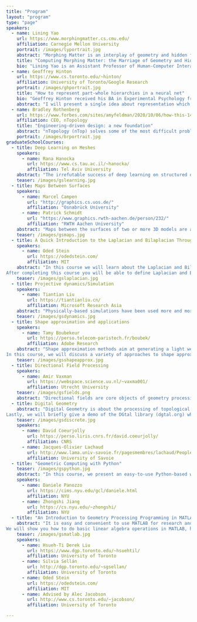 ```yaml
---
title: "Program"
layout: "program"
type: "page"
speakers: 
  - name: Lining Yao
    url: https://www.morphingmatter.cs.cmu.edu/
    affiliation: Carnegie Mellon University
    portrait: /images/lyportrait.jpg
    abstract: "Morphing Matter is an interplay of geometry and hidden forces. Lining Yao, the director of Morphing Matter Lab, will share her team's experiences of computing, designing, and fabricating morphing mechanisms that leverage both geometrical and physical knowledge of materials. Lining will unfold a few marriages of geometry and forces in the talk: a conformal map interconnecting beams shrinking and fighting for the lowest entropy, a frustum-shaped groove interfering disks swelling with differential diffusion rate, and a triangulated filler path affecting spacer fabric deforming with biased shear forces. Novel morphing mechanisms and applications also come from these marriages, such as self-assembling furniture, crawling soft robots, and morphing pasta."
    title: "Computing Morphing Matter: the Marriage of Geometry and Hidden Forces"
    bio: "Lining Yao is an Assistant Professor of Human-Computer Interaction Institute at Carnegie Mellon University (CMU), School of Computer Science, directing the Morphing Matter Lab. Lining also holds courtesy appointments at Mechanical Engineering and Material Sciences and Engineering at CMU. Morphing Matter lab develops processes, materials, tools, and applications of adaptive, dynamic, and intelligent morphing matter from nano to macro scales. Research often combines material science, computational fabrication, and creative design practices. The mission is to advance both science and society with the design of morphing matter. Lining and her lab work anti-disciplinarily, publishing and exhibiting across science, engineering, design, and art. Lining gained her Ph.D. from the MIT Media Lab. She is a Wired UK fellow, CMU Provost's Inclusive Teaching Fellow, and a recipient of the NSF CAREER Award."
  - name: Geoffrey Hinton
    url: https://www.cs.toronto.edu/~hinton/
    affiliation: University of Toronto/Google Research
    portrait: /images/ghportrait.jpg
    title: "How to represent part-whole hierarchies in a neural net"
    bio: "Geoffrey Hinton received his BA in Experimental Psychology from Cambridge in 1970 and his PhD in Artificial Intelligence from Edinburgh in 1978. He did postdoctoral work at Sussex University and the University of California San Diego and spent five years as a faculty member in the Computer Science department at Carnegie-Mellon University. He then became a fellow of the Canadian Institute for Advanced Research and moved to the Department of Computer Science at the University of Toronto. He spent three years from 1998 until 2001 setting up the Gatsby Computational Neuroscience Unit at University College London and then returned to the University of Toronto where he is now an emeritus distinguished professor. From 2004 until 2013 he was the director of the program on \"Neural Computation and Adaptive Perception\" which is funded by the Canadian Institute for Advanced Research. Since 2013 he has been working half-time for Google in Mountain View and Toronto. Geoffrey Hinton is a fellow of the Royal Society, the Royal Society of Canada, and the Association for the Advancement of Artificial Intelligence. He is an honorary foreign member of the American Academy of Arts and Sciences and the National Academy of Engineering, and a former president of the Cognitive Science Society. He has received honorary doctorates from the University of Edinburgh, the University of Sussex, and the University of Sherbrooke. He was awarded the first David E. Rumelhart prize (2001), the IJCAI award for research excellence (2005), the  Killam prize for Engineering (2012) , The IEEE James Clerk Maxwell Gold medal (2016), and the  NSERC Herzberg Gold Medal (2010) which is Canada's top award in Science and Engineering. Geoffrey Hinton designs machine learning algorithms. His aim is to discover a learning procedure that is efficient at finding complex structure in large, high-dimensional datasets and to show that this is how the brain learns to see. He was one of the researchers who introduced the back-propagation algorithm and the first to use backpropagation for learning word embeddings. His other contributions to neural network research include Boltzmann machines, distributed representations, time-delay neural nets, mixtures of experts, variational learning, products of experts and deep belief nets.  His research group in Toronto made major breakthroughs in deep learning that have revolutionized speech recognition and object classification."
    abstract: "I will present a single idea about representation which allows advances made by several different groups to be combined into an imaginary system called GLOM. The advances include transformers, neural fields, contrastive representation learning, distillation and capsules. GLOM answers the question: How can a neural network with a fixed architecture parse an image into a part-whole hierarchy which has a different structure for each image? The idea is simply to use islands of identical vectors to represent the nodes in the parse tree. The talk will discuss the many ramifications of this idea.  If GLOM can be made to work, it should significantly improve the interpretability of the representations produced by transformer-like systems when applied to vision or language."
  - name: Bradley Rothenberg
    url: https://www.forbes.com/sites/amyfeldman/2020/10/06/how-this-140-million-design-software-startup-uses-math-to-help-power-the-shift-to-3d-printing/?sh=380a96fb36cc
    affiliation: CEO, nTopology
    title: "Engineering-driven design: a new foundation"
    abstract: "nTopology (nTop) solves some of the most difficult problems in shape design, especially those emerging due to additive manufacturing. In doing so, nTop enables new processes for design -- it empowers engineers to design parts that are impossible with older software. To achieve these goals, we use some interesting technologies that are new to engineering software -- specifically basing our modeling tech on Signed Distance Fields (SDFs). This talk describes the new design problems that engineers today face and the software we have developed for solving them."
    portrait: /images/brportrait.jpg
graduateSchoolCourses:
  - title: Deep Learning on Meshes
    speakers:
      - name: Rana Hanocka
        url: https://www.cs.tau.ac.il/~hanocka/
        affiliation: Tel Aviv University
    abstract: "The irrefutable success of deep learning on structured data (such as images and text) has sparked significant interest in its applicability to problems in geometry processing. In this talk, we will discuss the key challenges and current solutions for using mesh convolutional neural networks on the unstructured mesh representation for problems in geometry processing. We will outline the design choices and implications of (1) learning on different mesh elements (vertices, faces, edges); (2) invariance to rigid transformations; (3) invariance and equivariance to the order of mesh elements; (4) input features, among others. We discuss existing applications of mesh convolutional neural networks, as well as potential promising future directions."
    teaser: /images/gslearning.jpg
  - title: Maps Between Surfaces
    speakers:
      - name: Marcel Campen
        url: "http://graphics.cs.uos.de/"
        affiliation: "Osnabrück University"
      - name: Patrick Schmidt
        url: "https://www.graphics.rwth-aachen.de/person/232/"
        affiliation: "RWTH Aachen University"
    abstract: "Maps between the surfaces of two or more 3D models are a core building block in many geometry processing tasks. They allow transferring data (e.g. textures, labels, annotations, animations) from one object to another, they are used to establish correspondence within a data set (e.g. for machine learning purposes), and they are required when algorithms process multiple shapes at once (e.g. in co-analysis contexts or in co-processing scenarios like compatible remeshing). In this course we dive into theoretical as well as practical aspects of such maps from a computational point of view. Our main focus will be on homeomorphisms: maps that satisfy strict continuity and bijectivity criteria. These avoid any kind of undesirable tears or folds and thus provide a well-defined foundation for reliable algorithms. In three blocks, we will learn (1) how to computationally represent maps, (2) how to initially construct valid maps, in particular homeomorphisms, and (3) how to improve their quality via continuous optimization. In each chapter, we will work our way up from the well-studied case of maps in the plane to the more challenging case of maps between discrete curved surfaces."
    teaser: /images/gsmaps.jpg
  - title: A Quick Introduction to the Laplacian and Bilaplacian Through the Theory of Partial Differential Equations
    speakers:
      - name: Oded Stein
        url: https://odedstein.com/
        affiliation: MIT
    abstract: "In this course we will learn about the Laplacian and Bilaplacian operator, and develop mathematical tools for discussing these two popular operators in geometry processing. We will approach Laplacian and Bilaplacian from the point of view of the mathematical theory of partial differential equations and numerical analysis of finite elements. We will start with a solid mathematical foundation for the definition of Laplacian and Bilaplacian, as well as their associated partial differential equations, and discuss their solvability. Then we will discretize these operators using the finite element and mixed finite element methods, and superficially investigate their convergence. Having implemented the discrete Bilaplacian for triangle meshes, we will explore the application of this discrete operator to a variety of geometry processing problems, from smoothing and surface animation to distance computation.
After completing this course you will be able to define Laplacian and Bilaplacian as operators on Sobolev spaces, comment on their solvability, discretize them with the mixed finite element method, and know of some of the interesting applications for which the Bilaplacian can be used."
    teaser: /images/gslaplacian.jpg
  - title: Projective dynamics/Simulation
    speakers:
      - name: Tiantian Liu
        url: https://tiantianliu.cn/
        affiliation: Microsoft Research Asia
    abstract: "Physically-based simulations have been used more and more in recent interactive applications. In this talk, we will cover the key ideas we have been using to accelerate our simulations,  utilizing the geometric information of the simulated objects. We will start from Projective Dynamics, an acceleration method to simulate mass-spring systems, and some simple finite element models such as the as-rigid-as-possible model. We show that Projective Dynamics can be seen as a quasi-Newton method that approximates the Hessian matrix of the elastic potential with a topological-aware Laplacian matrix. Other than assembling the Laplacian matrices, we can also use the mesh topology to propagate information throughout the entire simulated mesh. We will then show an efficient unstructured Galerkin multigrid algorithm using this idea. We summarize these strategies we used as localizing the nonlinearity and grouping the similars. During this course, we use these strategies as an example of how we use geometric information to accelerate simulations. And we look forward to seeing more geometric-based ideas in accelerated physically-based simulations."
    teaser: /images/gsdynamics.jpg
  - title: Shape approximation and applications
    speakers:
      - name: Tamy Boubekeur
        url: https://perso.telecom-paristech.fr/boubek/
        affiliation: Adobe Research
    abstract: "Shape approximation methods aim at generating a light weight proxy from high resolution surfaces, such as 3D scans. The proxy can then be used a convenient substitute to the actual shape for various compute-intensive tasks such as retrieval, physics simulation, freeform modeling, level-of-detail rendering, performance capture reverse engineering and more. Depending on the application, the nature and desired properties of the proxy may vary. Often, its efficient yet controllable generation remains an open problem. 
In this course, we will discuss a variety of approaches to shape approximation, including mesh simplification, shape recognition, mathematical morphology and probabilistic models. We will also review mechanisms to link a proxy to the original shape, establishing ways to propagate information from one to the other. Last, we'll discuss applications and some research directions in this space that could be fruitful for computer graphics and beyond."
    teaser: /images/gsshapeapprox.jpg
  - title: Directional Field Processing
    speakers:
      - name: Amir Vaxman 
        url: https://webspace.science.uu.nl/~vaxma001/
        affiliation: Utrecht University
    teaser: /images/gsfields.png
    abstract: "Directional fields are core objects of geometry processing. They represent movement, flow, alignment, or geometric transformations. Their applications range from fluid simulation, through architectural design, to mesh generation. We will discuss the theoretical and empirical challenges in representing and discretizing directional fields on surfaces and in volumes, and some of their desired properties with relation to the applications; namely, smoothness, integrability, constrained size or symmetry, and more. We will further discuss how recent approaches optimized for these properties. Finally, we will demonstrate some of the common design paradigms for directional fields using the software library Directional."
  - title: Digital Geometry
    abstract: "Digital Geometry is about the processing of topological and geometrical objects defined in regular lattices (e.g. collection of voxels in 3d). Whereas representing quantities on regular, hierarchical or adaptive grids is a classical approach to spatially discretize a domain, processing the geometry of such objects requires us to revisit classical results from continuous or discrete mathematics. In this course, we will review tools and results that have been designed specifically to the geometry processing in Z^d. More precisely, we will present how processing regularly spaced data with integer coordinate embeddings may impact computational geometry algorithms, and how stability results (multigrid convergence) of differential quantities estimators (curvature tensor, Laplace-Beltrami,..) on boundaries of digital objects can be designed. Finally, we will present some elements of discrete calculus on digital surfaces.
Lastly, we will briefly give a demo of the DGtal library (dgtal.org) which contains a wide class of algorithms dedicated to the processing of such specific data."
    teaser: /images/gsdiscrete.jpg
    speakers: 
      - name: David Coeurjolly
        url: https://perso.liris.cnrs.fr/david.coeurjolly/
        affiliation: CNRS
      - name: Jacques-Olivier Lachaud
        url: http://www.lama.univ-savoie.fr/pagesmembres/lachaud/People/LACHAUD-JO/person.html
        affiliation: University of Savoie
  - title: "Geometric Computing with Python"
    teaser: /images/gspython.jpg
    abstract: "In this course, we present an easy-to-use Python-based workflow for applications in geometric computing and visualization. Our libraries have a shallow learning curve while also enable programmers to accomplish a wide variety of complex tasks. Furthermore, we adopt NumPy arrays as a common interface, which greatly simplifies serialization and interoperability with existing scientific computing packages. Finally, our libraries are performant, with most computations in C++ and a minimal overhead interface to Python. In addition, we present a demo on using the libraries to implement a geometry processing algorithm with ease. By the end of the course, attendees will have exposure to a set of simple, composable, and high-performance tools for geometric computing."
    speakers:
      - name: Daniele Panozzo
        url: https://cims.nyu.edu/gcl/daniele.html
        affiliation: NYU
      - name: Zhongshi Jiang
        url: https://cs.nyu.edu/~zhongshi/
        affiliation: NYU
  - title: "An Introduction to Geometry Processing Programming in MATLAB with gptoolbox"
    abstract: "It is easy and convenient to use MATLAB for research and teaching in geometry processing. In this tutorial we will teach you the very basics of geometry processing in MATLAB using the simple library gptoolbox, which implements a plethora of standard geometry processing algorithms.
We will show you how to do basic linear algebra operations in MATLAB, how to manipulate geometric objects, how to display surfaces, and how to do some popular geometry processing operations in MATLAB's powerful interactive environment."
    teaser: /images/gsmatlab.jpg
    speakers: 
      - name: Hsueh-Ti Derek Liu
        url: https://www.dgp.toronto.edu/~hsuehtil/
        affiliation: University of Toronto
      - name: Silvia Sellán
        url: http://dgp.toronto.edu/~sgsellan/
        affiliation: University of Toronto
      - name: Oded Stein
        url: https://odedstein.com/
        affiliation: MIT
      - name: Advised by Alec Jacobson
        url: http://www.cs.toronto.edu/~jacobson/
        affiliation: University of Toronto

---
```

